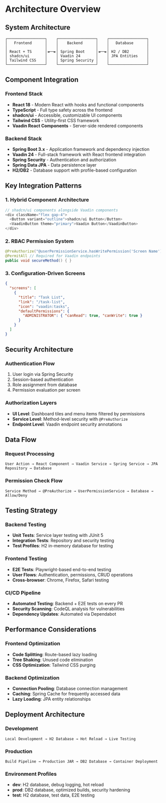 # Architecture Overview

## System Architecture

```
┌─────────────────┐    ┌─────────────────┐    ┌─────────────────┐
│   Frontend      │    │    Backend      │    │   Database      │
│                 │    │                 │    │                 │
│ React + TS      │◄──►│ Spring Boot     │◄──►│ H2 / DB2        │
│ shadcn/ui       │    │ Vaadin 24       │    │ JPA Entities    │
│ Tailwind CSS    │    │ Spring Security │    │                 │
└─────────────────┘    └─────────────────┘    └─────────────────┘
```

## Component Integration

### Frontend Stack
- **React 18** - Modern React with hooks and functional components
- **TypeScript** - Full type safety across the frontend
- **shadcn/ui** - Accessible, customizable UI components
- **Tailwind CSS** - Utility-first CSS framework
- **Vaadin React Components** - Server-side rendered components

### Backend Stack
- **Spring Boot 3.x** - Application framework and dependency injection
- **Vaadin 24** - Full-stack framework with React frontend integration
- **Spring Security** - Authentication and authorization
- **Spring Data JPA** - Data persistence layer
- **H2/DB2** - Database support with profile-based configuration

## Key Integration Patterns

### 1. Hybrid Component Architecture
```typescript
// shadcn/ui components alongside Vaadin components
<div className="flex gap-4">
  <Button variant="outline">shadcn/ui Button</Button>
  <VaadinButton theme="primary">Vaadin Button</VaadinButton>
</div>
```

### 2. RBAC Permission System
```java
@PreAuthorize("@userPermissionService.hasWritePermission('Screen Name')")
@PermitAll // Required for Vaadin endpoints
public void secureMethod() { }
```

### 3. Configuration-Driven Screens
```json
{
  "screens": [
    {
      "title": "Task List",
      "link": "/task-list",
      "icon": "vaadin:tasks",
      "defaultPermissions": {
        "ADMINISTRATOR": { "canRead": true, "canWrite": true }
      }
    }
  ]
}
```

## Security Architecture

### Authentication Flow
1. User login via Spring Security
2. Session-based authentication
3. Role assignment from database
4. Permission evaluation per screen

### Authorization Layers
- **UI Level**: Dashboard tiles and menu items filtered by permissions
- **Service Level**: Method-level security with `@PreAuthorize`
- **Endpoint Level**: Vaadin endpoint security annotations

## Data Flow

### Request Processing
```
User Action → React Component → Vaadin Service → Spring Service → JPA Repository → Database
```

### Permission Check Flow
```
Service Method → @PreAuthorize → UserPermissionService → Database → Allow/Deny
```

## Testing Strategy

### Backend Testing
- **Unit Tests**: Service layer testing with JUnit 5
- **Integration Tests**: Repository and security testing
- **Test Profiles**: H2 in-memory database for testing

### Frontend Testing
- **E2E Tests**: Playwright-based end-to-end testing
- **User Flows**: Authentication, permissions, CRUD operations
- **Cross-browser**: Chrome, Firefox, Safari testing

### CI/CD Pipeline
- **Automated Testing**: Backend + E2E tests on every PR
- **Security Scanning**: CodeQL analysis for vulnerabilities
- **Dependency Updates**: Automated via Dependabot

## Performance Considerations

### Frontend Optimization
- **Code Splitting**: Route-based lazy loading
- **Tree Shaking**: Unused code elimination
- **CSS Optimization**: Tailwind CSS purging

### Backend Optimization
- **Connection Pooling**: Database connection management
- **Caching**: Spring Cache for frequently accessed data
- **Lazy Loading**: JPA entity relationships

## Deployment Architecture

### Development
```
Local Development → H2 Database → Hot Reload → Live Testing
```

### Production
```
Build Pipeline → Production JAR → DB2 Database → Container Deployment
```

### Environment Profiles
- **dev**: H2 database, debug logging, hot reload
- **prod**: DB2 database, optimized builds, security hardening
- **test**: H2 database, test data, E2E testing